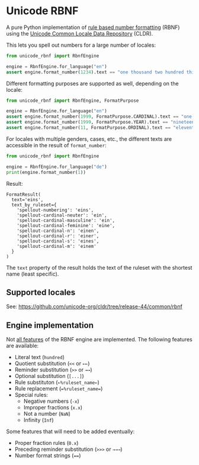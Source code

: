# Unicode RBNF

A pure Python implementation of [rule based number formatting](https://icu-project.org/docs/papers/a_rule_based_approach_to_number_spellout/) (RBNF) using the [Unicode Common Locale Data Repository](https://cldr.unicode.org) (CLDR).

This lets you spell out numbers for a large number of locales:

``` python
from unicode_rbnf import RbnfEngine

engine = RbnfEngine.for_language("en")
assert engine.format_number(1234).text == "one thousand two hundred thirty-four"
```

Different formatting purposes are supported as well, depending on the locale:

``` python
from unicode_rbnf import RbnfEngine, FormatPurpose

engine = RbnfEngine.for_language("en")
assert engine.format_number(1999, FormatPurpose.CARDINAL).text == "one thousand nine hundred ninety-nine"
assert engine.format_number(1999, FormatPurpose.YEAR).text == "nineteen ninety-nine"
assert engine.format_number(11, FormatPurpose.ORDINAL).text == "eleventh"
```

For locales with multiple genders, cases, etc., the different texts are accessible in the result of `format_number`:

``` python
from unicode_rbnf import RbnfEngine

engine = RbnfEngine.for_language("de")
print(engine.format_number(1))
```

Result:

```
FormatResult(
  text='eins',
  text_by_ruleset={
    'spellout-numbering': 'eins',
    'spellout-cardinal-neuter': 'ein',
    'spellout-cardinal-masculine': 'ein',
    'spellout-cardinal-feminine': 'eine',
    'spellout-cardinal-n': 'einen',
    'spellout-cardinal-r': 'einer',
    'spellout-cardinal-s': 'eines',
    'spellout-cardinal-m': 'einem'
  }
)
```

The `text` property of the result holds the text of the ruleset with the shortest name (least specific).

## Supported locales

See: https://github.com/unicode-org/cldr/tree/release-44/common/rbnf

## Engine implementation

Not [all features](https://unicode-org.github.io/icu-docs/apidoc/released/icu4c/classRuleBasedNumberFormat.html) of the RBNF engine are implemented. The following features are available:

* Literal text (`hundred`)
* Quotient substitution (`<<` or `←←`)
* Reminder substitution (`>>` or `→→`)
* Optional substitution (`[...]`)
* Rule substituton (`←%ruleset_name←`)
* Rule replacement (`=%ruleset_name=`)
* Special rules:
    * Negative numbers (`-x`)
    * Improper fractions (`x.x`)
    * Not a number (`NaN`)
    * Infinity (`Inf`)
    
Some features that will need to be added eventually:

* Proper fraction rules (`0.x`)
* Preceding reminder substitution (`>>>` or `→→→`)
* Number format strings (`==`)

